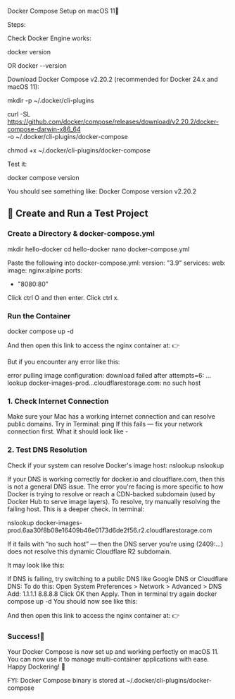 Docker Compose Setup on macOS 11🐳

Steps:

Check Docker Engine works:

docker version

OR docker --version


Download Docker Compose v2.20.2 (recommended for Docker 24.x and macOS 11):

mkdir -p ~/.docker/cli-plugins

curl -SL https://github.com/docker/compose/releases/download/v2.20.2/docker-compose-darwin-x86_64 \
-o ~/.docker/cli-plugins/docker-compose

chmod +x ~/.docker/cli-plugins/docker-compose

Test it:

docker compose version

You should see something like: Docker Compose version v2.20.2

## 🐋 Create and Run a Test Project
### Create a Directory & docker-compose.yml

mkdir hello-docker
cd hello-docker
nano docker-compose.yml


Paste the following into docker-compose.yml:
version: "3.9"
services:
web:
image: nginx:alpine
ports:
- "8080:80"



Click ctrl O and then enter. Click ctrl x.

### Run the Container
docker compose up -d



And then open this link to access the nginx container at:
👉



















But if you encounter any error like this:

error pulling image configuration: download failed after attempts=6: ...
lookup docker-images-prod...cloudflarestorage.com: no such host



### 1. Check Internet Connection
Make sure your Mac has a working internet connection and can resolve public domains.
Try in Terminal:
ping
If this fails — fix your network connection first.
What it should look like -




### 2. Test DNS Resolution
Check if your system can resolve Docker's image host:
nslookup
nslookup

If your DNS is working correctly for docker.io and cloudflare.com, then this is not a general DNS issue. The error you're facing is more specific to how Docker is trying to resolve or reach a CDN-backed subdomain (used by Docker Hub to serve image layers).
To resolve, try manually resolving the failing host. This is a deeper check.
In terminal:

nslookup docker-images-prod.6aa30f8b08e16409b46e0173d6de2f56.r2.cloudflarestorage.com

If it fails with “no such host” — then the DNS server you’re using (2409:...) does not resolve this dynamic Cloudflare R2 subdomain.

It may look like this:

If DNS is failing, try switching to a public DNS like Google DNS or Cloudflare DNS:
To do this:
Open System Preferences > Network > Advanced > DNS
Add:
1.1.1.1
8.8.8.8
Click OK then Apply.
Then in terminal try again
docker compose up -d
You should now see like this:


And then open this link to access the nginx container at:
👉


### Success!🎉
Your Docker Compose is now set up and working perfectly on macOS 11.
You can now use it to manage multi-container applications with ease. Happy Dockering! 🐳

FYI:
Docker Compose binary is stored at  ~/.docker/cli-plugins/docker-compose


